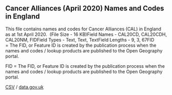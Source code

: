 ## Cancer Alliances (April 2020) Names and Codes in England

This file contains names and codes for Cancer Alliances (CAL) in England as at 1st April 2020.  (File Size - 16 KB)Field Names - CAL20CD, CAL20CDH, CAL20NM, FIDField Types - Text, Text, TextField Lengths - 9, 3, 67FID = The FID, or Feature ID is created by the publication process when the names and codes / lookup products are published to the Open Geography portal. 

FID = The FID, or Feature ID is created by the publication process when the names and codes / lookup products are published to the Open Geography portal. 

[CSV](../csv/257.csv) / [data.gov.uk](https://data.gov.uk/dataset/cb79c14e-bc18-4a90-a8c8-50bdc20f4578/cancer-alliances-april-2020-names-and-codes-in-england)

